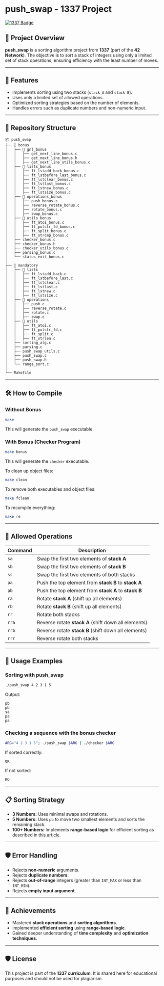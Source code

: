 # push_swap - 1337 Project  

[![1337 Badge](https://img.shields.io/badge/1337-Project-blue)](https://www.42network.org/)  

## 📜 Project Overview  

**push_swap** is a sorting algorithm project from **1337** (part of the **42 Network**). The objective is to sort a stack of integers using only a limited set of stack operations, ensuring efficiency with the least number of moves.  

---

## 🚀 Features  

- Implements sorting using two stacks (`stack A` and `stack B`).  
- Uses only a limited set of allowed operations.  
- Optimized sorting strategies based on the number of elements.  
- Handles errors such as duplicate numbers and non-numeric input.  

---

## 📂 Repository Structure  

```plaintext  
📦 push_swap
├── 📂 bonus
│   ├── 📂 gnl_bonus
│   │   ├── get_next_line_bonus.c
│   │   ├── get_next_line_bonus.h
│   │   ├── get_next_line_utils_bonus.c
│   ├── 📂 lists_bonus
│   │   ├── ft_lstadd_back_bonus.c
│   │   ├── ft_lstbefore_last_bonus.c
│   │   ├── ft_lstclear_bonus.c
│   │   ├── ft_lstlast_bonus.c
│   │   ├── ft_lstnew_bonus.c
│   │   ├── ft_lstsize_bonus.c
│   ├── 📂 operations_bonus
│   │   ├── push_bonus.c
│   │   ├── reverse_rotate_bonus.c
│   │   ├── rotate_bonus.c
│   │   ├── swap_bonus.c
│   ├── 📂 utils_bonus
│   │   ├── ft_atoi_bonus.c
│   │   ├── ft_putstr_fd_bonus.c
│   │   ├── ft_split_bonus.c
│   │   ├── ft_strcmp_bonus.c
│   ├── checker_bonus.c
│   ├── checker_bonus.h
│   ├── checker_utils_bonus.c
│   ├── parsing_bonus.c
│   └── status_exit_bonus.c
│
├── 📂 mandatory
│   ├── 📂 lists
│   │   ├── ft_lstadd_back.c
│   │   ├── ft_lstbefore_last.c
│   │   ├── ft_lstclear.c
│   │   ├── ft_lstlast.c
│   │   ├── ft_lstnew.c
│   │   ├── ft_lstsize.c
│   ├── 📂 operations
│   │   ├── push.c
│   │   ├── reverse_rotate.c
│   │   ├── rotate.c
│   │   ├── swap.c
│   ├── 📂 utils
│   │   ├── ft_atoi.c
│   │   ├── ft_putstr_fd.c
│   │   ├── ft_split.c
│   │   ├── ft_strlen.c
│   ├── sorting_alg.c
│   ├── parsing.c
│   ├── push_swap_utils.c
│   ├── push_swap.c
│   ├── push_swap.h
│   └── range_sort.c
│
└── Makefile
```  

---

## 🛠️ How to Compile  

### Without Bonus  
```bash  
make  
```  
This will generate the `push_swap` executable.  

### With Bonus (Checker Program)  
```bash  
make bonus  
```  
This will generate the `checker` executable.  

To clean up object files:  
```bash  
make clean  
```  

To remove both executables and object files:  
```bash  
make fclean  
```  

To recompile everything:  
```bash  
make re  
```  

---

## 📖 Allowed Operations  

| Command  | Description |  
|----------|------------|  
| `sa`  | Swap the first two elements of **stack A** |  
| `sb`  | Swap the first two elements of **stack B** |  
| `ss`  | Swap the first two elements of both stacks |  
| `pa`  | Push the top element from **stack B** to **stack A** |  
| `pb`  | Push the top element from **stack A** to **stack B** |  
| `ra`  | Rotate **stack A** (shift up all elements) |  
| `rb`  | Rotate **stack B** (shift up all elements) |  
| `rr`  | Rotate both stacks |  
| `rra` | Reverse rotate **stack A** (shift down all elements) |  
| `rrb` | Reverse rotate **stack B** (shift down all elements) |  
| `rrr` | Reverse rotate both stacks |  

---

## 📖 Usage Examples  

### **Sorting with push_swap**  

```bash  
./push_swap 4 2 3 1 5  
```  
Output:  
```plaintext  
pb  
pb  
sa  
pa  
pa  
```  

### **Checking a sequence with the bonus checker**  

```bash  
ARG="4 2 3 1 5"; ./push_swap $ARG | ./checker $ARG  
```  
If sorted correctly:  
```plaintext  
OK  
```  
If not sorted:  
```plaintext  
KO  
```  

---

## 📋 Sorting Strategy  

- **3 Numbers:** Uses minimal swaps and rotations.  
- **5 Numbers:** Uses `pb` to move two smallest elements and sorts the remaining stack.  
- **100+ Numbers:** Implements **range-based logic** for efficient sorting as described in [this article](https://medium.com/@abdelhadi-salah/push-swap-42-e0abfe0e0fef).

---

## 🛡️ Error Handling  

- Rejects **non-numeric** arguments.  
- Rejects **duplicate numbers**.  
- Rejects **out-of-range** integers (greater than `INT_MAX` or less than `INT_MIN`).
- Rejects **empty input argument**.

---

## 🌟 Achievements  

- Mastered **stack operations** and **sorting algorithms**.  
- Implemented **efficient sorting** using **range-based logic**.  
- Gained deeper understanding of **time complexity** and **optimization techniques**.  

---

## 🛡️ License  

This project is part of the **1337 curriculum**. It is shared here for educational purposes and should not be used for plagiarism.
